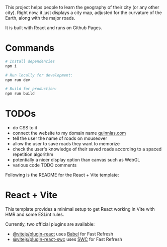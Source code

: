 This project helps people to learn the geography of their city (or any other city). Right now, it just displays a city map, adjusted for the curvature of the Earth, along with the major roads.

It is built with React and runs on Github Pages.

# Commands

```sh
# Install dependencies
npm i

# Run locally for development:
npm run dev

# Build for production:
npm run build
```

# TODOs

-   do CSS to it
-   connect the website to my domain name [quinnlas.com](http://quinnlas.com)
-   tell the user the name of roads on mouseover
-   allow the user to save roads they want to memorize
-   check the user's knowledge of their saved roads according to a spaced repetition algorithm
-   potentially a nicer display option than canvas such as WebGL
-   various code TODO comments

Following is the README for the React + Vite template:

# React + Vite

This template provides a minimal setup to get React working in Vite with HMR and some ESLint rules.

Currently, two official plugins are available:

-   [@vitejs/plugin-react](https://github.com/vitejs/vite-plugin-react/blob/main/packages/plugin-react/README.md) uses [Babel](https://babeljs.io/) for Fast Refresh
-   [@vitejs/plugin-react-swc](https://github.com/vitejs/vite-plugin-react-swc) uses [SWC](https://swc.rs/) for Fast Refresh
